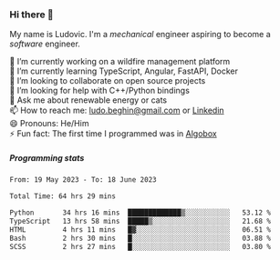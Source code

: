 ### Hi there 👋

My name is Ludovic. I'm a *mechanical* engineer aspiring to become a *software* engineer.

 🔭 I’m currently working on a wildfire management platform<br/>
 🌱 I’m currently learning TypeScript, Angular, FastAPI, Docker<br/>
 👯 I’m looking to collaborate on open source projects<br/>
 🤔 I’m looking for help with C++/Python bindings<br/>
 💬 Ask me about renewable energy or cats<br/>
 📫 How to reach me: ludo.beghin@gmail.com or [Linkedin](https://www.linkedin.com/in/ludovic-beghin/)<br/>
 😄 Pronouns: He/Him<br/>
 ⚡ Fun fact: The first time I programmed was in [Algobox](https://fr.wikipedia.org/wiki/Algobox)<br/>

##### Programming stats
<!--START_SECTION:waka-->

```txt
From: 19 May 2023 - To: 18 June 2023

Total Time: 64 hrs 29 mins

Python       34 hrs 16 mins  █████████████▒░░░░░░░░░░░   53.12 %
TypeScript   13 hrs 58 mins  █████▒░░░░░░░░░░░░░░░░░░░   21.68 %
HTML         4 hrs 11 mins   █▓░░░░░░░░░░░░░░░░░░░░░░░   06.51 %
Bash         2 hrs 30 mins   █░░░░░░░░░░░░░░░░░░░░░░░░   03.88 %
SCSS         2 hrs 27 mins   █░░░░░░░░░░░░░░░░░░░░░░░░   03.80 %
```

<!--END_SECTION:waka-->
